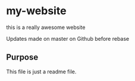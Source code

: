# my-website

this is a really awesome website

Updates made on master on Github before rebase

## Purpose

This file is just a readme file.
